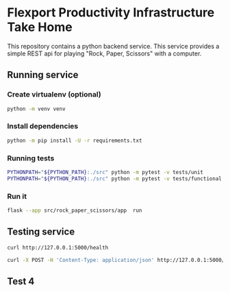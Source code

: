 # Flexport Productivity Infrastructure Take Home

This repository contains a python backend service. This service provides a simple REST api for
playing "Rock, Paper, Scissors" with a computer.


## Running service

### Create virtualenv (optional)

```bash
python -m venv venv
```

### Install dependencies

```bash
python -m pip install -U -r requirements.txt
```

### Running tests

```bash
PYTHONPATH="${PYTHON_PATH}:./src" python -m pytest -v tests/unit
PYTHONPATH="${PYTHON_PATH}:./src" python -m pytest -v tests/functional
```

### Run it

```bash
flask --app src/rock_paper_scissors/app  run
```


## Testing service

```bash
curl http://127.0.0.1:5000/health
```

```bash
curl -X POST -H 'Content-Type: application/json' http://127.0.0.1:5000/rps -d '{"move": "Rock"}'
```

## Test 4
